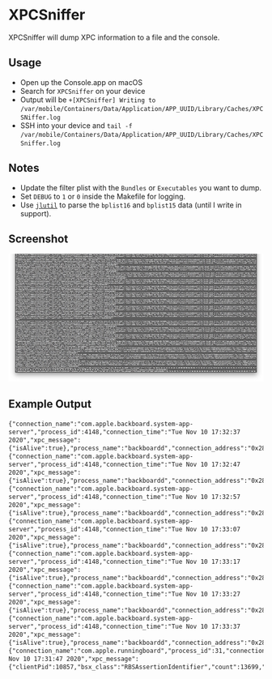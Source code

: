 # XPCSniffer
XPCSniffer will dump XPC information to a file and the console.

Usage
----------
- Open up the Console.app on macOS
- Search for `XPCSniffer` on your device
- Output will be `+[XPCSniffer] Writing to /var/mobile/Containers/Data/Application/APP_UUID/Library/Caches/XPCSNiffer.log`
- SSH into your device and `tail -f /var/mobile/Containers/Data/Application/APP_UUID/Library/Caches/XPCSniffer.log`

Notes
----------
- Update the filter plist with the `Bundles` or `Executables` you want to dump.
- Set `DEBUG` to `1` or `0` inside the Makefile for logging.
- Use [`jlutil`](http://newosxbook.com/tools/jlutil.html) to parse the `bplist16` and `bplist15` data (until I write in support).

Screenshot
----------
![All](all.png)

Example Output
----------
```
{"connection_name":"com.apple.backboard.system-app-server","process_id":4148,"connection_time":"Tue Nov 10 17:32:37 2020","xpc_message":{"isAlive":true},"process_name":"backboardd","connection_address":"0x281084240"}
{"connection_name":"com.apple.backboard.system-app-server","process_id":4148,"connection_time":"Tue Nov 10 17:32:47 2020","xpc_message":{"isAlive":true},"process_name":"backboardd","connection_address":"0x281084240"}
{"connection_name":"com.apple.backboard.system-app-server","process_id":4148,"connection_time":"Tue Nov 10 17:32:57 2020","xpc_message":{"isAlive":true},"process_name":"backboardd","connection_address":"0x281084240"}
{"connection_name":"com.apple.backboard.system-app-server","process_id":4148,"connection_time":"Tue Nov 10 17:33:07 2020","xpc_message":{"isAlive":true},"process_name":"backboardd","connection_address":"0x281084240"}
{"connection_name":"com.apple.backboard.system-app-server","process_id":4148,"connection_time":"Tue Nov 10 17:33:17 2020","xpc_message":{"isAlive":true},"process_name":"backboardd","connection_address":"0x281084240"}
{"connection_name":"com.apple.backboard.system-app-server","process_id":4148,"connection_time":"Tue Nov 10 17:33:27 2020","xpc_message":{"isAlive":true},"process_name":"backboardd","connection_address":"0x281084240"}
{"connection_name":"com.apple.backboard.system-app-server","process_id":4148,"connection_time":"Tue Nov 10 17:33:37 2020","xpc_message":{"isAlive":true},"process_name":"backboardd","connection_address":"0x281084240"}
{"connection_name":"com.apple.runningboard","process_id":31,"connection_time":"Tue Nov 10 17:31:47 2020","xpc_message":{"clientPid":10857,"bsx_class":"RBSAssertionIdentifier","count":13699,"serverPid":31,"rbs_selector":"async_invalidateAssertionWithIdentifier:"},"process_name":"SpringBoard","connection_address":"0x281084180"}
```
